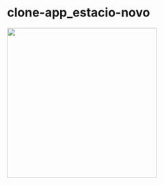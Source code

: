 # clone-app_estacio-novo

<img src="https://user-images.githubusercontent.com/67429807/162627258-b2fd21c5-ecdb-4205-85f5-87ca8be8d7ef.jpeg" height="350"/>
